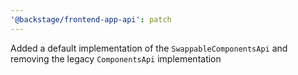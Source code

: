```yaml
---
'@backstage/frontend-app-api': patch
---
```


Added a default implementation of the `SwappableComponentsApi` and removing the legacy `ComponentsApi` implementation
